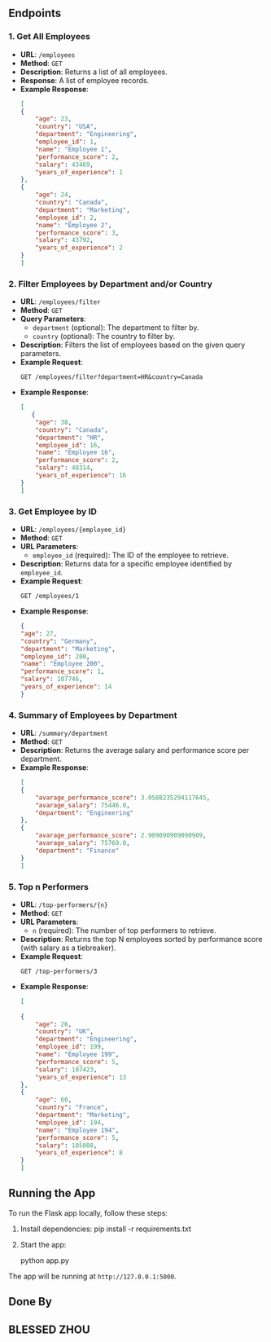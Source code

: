 
## Endpoints

### 1. **Get All Employees**
- **URL**: `/employees`
- **Method**: `GET`
- **Description**: Returns a list of all employees.
- **Response**: A list of employee records.
- **Example Response**:
    ```json
   [
    {
        "age": 23,
        "country": "USA",
        "department": "Engineering",
        "employee_id": 1,
        "name": "Employee 1",
        "performance_score": 2,
        "salary": 43469,
        "years_of_experience": 1
    },
    {
        "age": 24,
        "country": "Canada",
        "department": "Marketing",
        "employee_id": 2,
        "name": "Employee 2",
        "performance_score": 3,
        "salary": 43792,
        "years_of_experience": 2
    }
    ]
    ```

### 2. **Filter Employees by Department and/or Country**
- **URL**: `/employees/filter`
- **Method**: `GET`
- **Query Parameters**:
  - `department` (optional): The department to filter by.
  - `country` (optional): The country to filter by.
- **Description**: Filters the list of employees based on the given query parameters.
- **Example Request**:
    ```
    GET /employees/filter?department=HR&country=Canada
    ```
- **Example Response**:
    ```json
    [
       {
        "age": 38,
        "country": "Canada",
        "department": "HR",
        "employee_id": 16,
        "name": "Employee 16",
        "performance_score": 2,
        "salary": 48314,
        "years_of_experience": 16
    }
    ]
    ```

### 3. **Get Employee by ID**
- **URL**: `/employees/{employee_id}`
- **Method**: `GET`
- **URL Parameters**:
  - `employee_id` (required): The ID of the employee to retrieve.
- **Description**: Returns data for a specific employee identified by `employee_id`.
- **Example Request**:
    ```
    GET /employees/1
    ```
- **Example Response**:
    ```json
    {
    "age": 27,
    "country": "Germany",
    "department": "Marketing",
    "employee_id": 200,
    "name": "Employee 200",
    "performance_score": 1,
    "salary": 107746,
    "years_of_experience": 14
    }
    ```

### 4. **Summary of Employees by Department**
- **URL**: `/summary/department`
- **Method**: `GET`
- **Description**: Returns the average salary and performance score per department.
- **Example Response**:
    ```json
   [
    {
        "avarage_performance_score": 3.0588235294117645,
        "avarage_salary": 75446.0,
        "department": "Engineering"
    },
    {
        "avarage_performance_score": 2.909090909090909,
        "avarage_salary": 75769.0,
        "department": "Finance"
    }
    ]
    ```

### 5. **Top n Performers**
- **URL**: `/top-performers/{n}`
- **Method**: `GET`
- **URL Parameters**:
  - `n` (required): The number of top performers to retrieve.
- **Description**: Returns the top N employees sorted by performance score (with salary as a tiebreaker).
- **Example Request**:
    ```
    GET /top-performers/3
    ```
- **Example Response**:
    ```json
    [
      
    {
        "age": 26,
        "country": "UK",
        "department": "Engineering",
        "employee_id": 199,
        "name": "Employee 199",
        "performance_score": 5,
        "salary": 107423,
        "years_of_experience": 13
    },
    {
        "age": 60,
        "country": "France",
        "department": "Marketing",
        "employee_id": 194,
        "name": "Employee 194",
        "performance_score": 5,
        "salary": 105808,
        "years_of_experience": 8
    }
    ]
    ```

## Running the App

To run the Flask app locally, follow these steps:

1. Install dependencies:
pip install -r requirements.txt
    

2. Start the app:

    
    python app.py
   

The app will be running at `http://127.0.0.1:5000`.

## Done By
## BLESSED ZHOU
